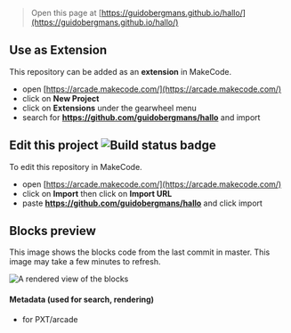  


> Open this page at [https://guidobergmans.github.io/hallo/](https://guidobergmans.github.io/hallo/)

## Use as Extension

This repository can be added as an **extension** in MakeCode.

* open [https://arcade.makecode.com/](https://arcade.makecode.com/)
* click on **New Project**
* click on **Extensions** under the gearwheel menu
* search for **https://github.com/guidobergmans/hallo** and import

## Edit this project ![Build status badge](https://github.com/guidobergmans/hallo/workflows/MakeCode/badge.svg)

To edit this repository in MakeCode.

* open [https://arcade.makecode.com/](https://arcade.makecode.com/)
* click on **Import** then click on **Import URL**
* paste **https://github.com/guidobergmans/hallo** and click import

## Blocks preview

This image shows the blocks code from the last commit in master.
This image may take a few minutes to refresh.

![A rendered view of the blocks](https://github.com/guidobergmans/hallo/raw/master/.github/makecode/blocks.png)

#### Metadata (used for search, rendering)

* for PXT/arcade
<script src="https://makecode.com/gh-pages-embed.js"></script><script>makeCodeRender("{{ site.makecode.home_url }}", "{{ site.github.owner_name }}/{{ site.github.repository_name }}");</script>
